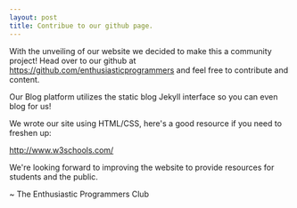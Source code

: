 ```yaml
---
layout: post
title: Contribue to our github page. 
---
```


With the unveiling of our website we decided to make this a community project! Head over to our
github at https://github.com/enthusiasticprogrammers and feel free to contribute and content.

Our Blog platform utilizes the static blog Jekyll interface so you can even blog for us!

We wrote our site using HTML/CSS, here's a good resource if you need to freshen up:

http://www.w3schools.com/

We're looking forward to improving the website to provide resources for students and the public. 

~ The Enthusiastic Programmers Club 

